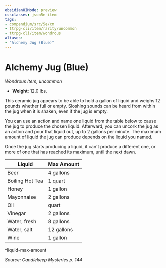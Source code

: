```yaml
---
obsidianUIMode: preview
cssclasses: json5e-item
tags:
- compendium/src/5e/cm
- ttrpg-cli/item/rarity/uncommon
- ttrpg-cli/item/wondrous
aliases: 
- "Alchemy Jug (Blue)"
---
```

# Alchemy Jug (Blue)
*Wondrous Item, uncommon*  

- **Weight**: 12.0 lbs.

This ceramic jug appears to be able to hold a gallon of liquid and weighs 12 pounds whether full or empty. Sloshing sounds can be heard from within the jug when it is shaken, even if the jug is empty.

You can use an action and name one liquid from the table below to cause the jug to produce the chosen liquid. Afterward, you can uncork the jug as an action and pour that liquid out, up to 2 gallons per minute. The maximum amount of liquid the jug can produce depends on the liquid you named.

Once the jug starts producing a liquid, it can't produce a different one, or more of one that has reached its maximum, until the next dawn.

| Liquid | Max Amount |
|--------|------------|
| Beer | 4 gallons |
| Boiling Hot Tea | 1 quart |
| Honey | 1 gallon |
| Mayonnaise | 2 gallons |
| Oil | quart |
| Vinegar | 2 gallons |
| Water, fresh | 8 gallons |
| Water, salt | 12 gallons |
| Wine | 1 gallon |
^liquid-max-amount

*Source: Candlekeep Mysteries p. 144*